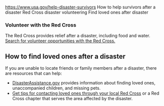 

https://www.usa.gov/help-disaster-survivors
How to help survivors after a disaster
Red Cross disaster volunteering
Find loved ones after disaster

### Volunteer with the Red Cross

The Red Cross provides relief after a disaster, including food and water.
[Search for volunteer opportunities with the Red Cross.](https://www.redcross.org/volunteer/volunteer-opportunities/disaster-volunteer.html)

**How to find loved ones after a disaster**
-------------------------------------------

If you are unable to locate friends or family members after a disaster, there are resources that can help:

* [DisasterAssistance.gov](https://www.disasterassistance.gov/information/immediate-needs/gathering-up-loved-ones)
  provides information about finding loved ones, unaccompanied children, and missing pets.
* [Get tips for contacting loved ones through your local Red Cross](https://www.redcross.org/get-help/disaster-relief-and-recovery-services/contact-and-locate-loved-ones.html)
  or a Red Cross chapter that serves the area affected by the disaster.
